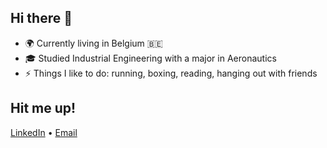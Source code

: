 ## Hi there 👋

- 🌍 Currently living in Belgium 🇧🇪
- 🎓 Studied Industrial Engineering with a major in Aeronautics
- ⚡ Things I like to do: running, boxing, reading, hanging out with friends

## Hit me up!

[LinkedIn](https://www.linkedin.com/in/teun-nuyens-74b901196/) • [Email](mailto:teunnuyens@gmail.com)


